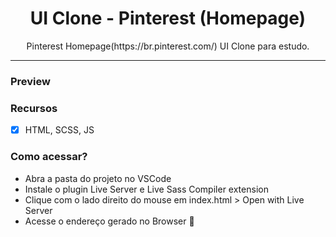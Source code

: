 <h1 align="center">UI Clone - Pinterest (Homepage)</h1> 
<p align="center">Pinterest Homepage(https://br.pinterest.com/) UI Clone para estudo.</p>

<hr/>

### Preview



### Recursos 
- [x]  HTML, SCSS, JS

### Como acessar?
- Abra a pasta do projeto no VSCode
- Instale o plugin Live Server e Live Sass Compiler extension
- Clique com o lado direito do mouse em index.html > Open with Live Server
- Acesse o endereço gerado no Browser 🚀
